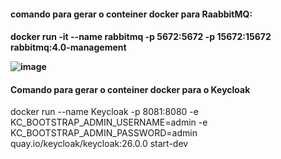 <H4> comando para gerar o conteiner docker para RaabbitMQ:<H4>  docker run -it  --name rabbitmq -p 5672:5672 -p 15672:15672 rabbitmq:4.0-management 

![image](https://github.com/user-attachments/assets/854732f0-ea48-4f44-938a-24de4a425001)
<H4></H4> 
<H4>Comando para gerar o conteiner docker para o Keycloak</H4>
docker run --name Keycloak -p 8081:8080 -e KC_BOOTSTRAP_ADMIN_USERNAME=admin -e KC_BOOTSTRAP_ADMIN_PASSWORD=admin quay.io/keycloak/keycloak:26.0.0 start-dev

